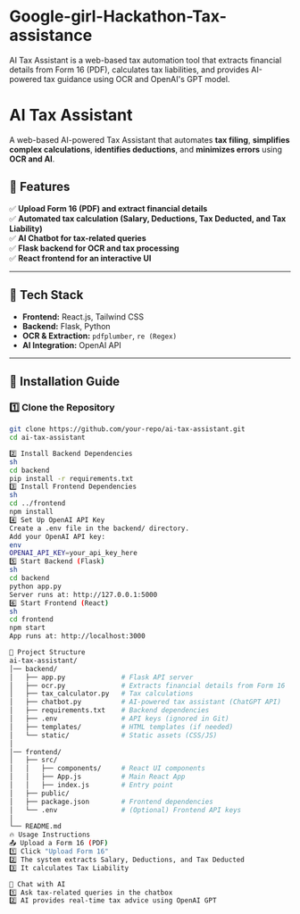 # Google-girl-Hackathon-Tax-assistance
AI Tax Assistant is a web-based tax automation tool that extracts financial details from Form 16 (PDF), calculates tax liabilities, and provides AI-powered tax guidance using OCR and OpenAI's GPT model. 
# AI Tax Assistant
A web-based AI-powered Tax Assistant that automates **tax filing**, **simplifies complex calculations**, **identifies deductions**, and **minimizes errors** using **OCR and AI**.

## 📌 Features
✅ **Upload Form 16 (PDF) and extract financial details**  
✅ **Automated tax calculation (Salary, Deductions, Tax Deducted, and Tax Liability)**  
✅ **AI Chatbot for tax-related queries**  
✅ **Flask backend for OCR and tax processing**  
✅ **React frontend for an interactive UI**  

---

## 🚀 Tech Stack
- **Frontend:** React.js, Tailwind CSS  
- **Backend:** Flask, Python  
- **OCR & Extraction:** `pdfplumber`, `re (Regex)`
- **AI Integration:** OpenAI API  

---

## 🔧 Installation Guide
### **1️⃣ Clone the Repository**
```sh
git clone https://github.com/your-repo/ai-tax-assistant.git
cd ai-tax-assistant

2️⃣ Install Backend Dependencies
sh
cd backend
pip install -r requirements.txt
3️⃣ Install Frontend Dependencies
sh
cd ../frontend
npm install
4️⃣ Set Up OpenAI API Key
Create a .env file in the backend/ directory.
Add your OpenAI API key:
env
OPENAI_API_KEY=your_api_key_here
5️⃣ Start Backend (Flask)
sh
cd backend
python app.py
Server runs at: http://127.0.0.1:5000
6️⃣ Start Frontend (React)
sh
cd frontend
npm start
App runs at: http://localhost:3000

📂 Project Structure
ai-tax-assistant/
│── backend/  
│   ├── app.py              # Flask API server  
│   ├── ocr.py              # Extracts financial details from Form 16  
│   ├── tax_calculator.py   # Tax calculations  
│   ├── chatbot.py          # AI-powered tax assistant (ChatGPT API)  
│   ├── requirements.txt    # Backend dependencies  
│   ├── .env                # API keys (ignored in Git)  
│   ├── templates/          # HTML templates (if needed)  
│   └── static/             # Static assets (CSS/JS)  
│  
│── frontend/  
│   ├── src/  
│   │   ├── components/     # React UI components  
│   │   ├── App.js          # Main React App  
│   │   ├── index.js        # Entry point  
│   ├── public/  
│   ├── package.json        # Frontend dependencies  
│   └── .env                # (Optional) Frontend API keys  
│  
└── README.md
🔥 Usage Instructions
📤 Upload a Form 16 (PDF)
1️⃣ Click "Upload Form 16"
2️⃣ The system extracts Salary, Deductions, and Tax Deducted
3️⃣ It calculates Tax Liability

💬 Chat with AI
1️⃣ Ask tax-related queries in the chatbox
2️⃣ AI provides real-time tax advice using OpenAI GPT
